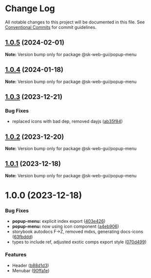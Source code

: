 # Change Log

All notable changes to this project will be documented in this file.
See [Conventional Commits](https://conventionalcommits.org) for commit guidelines.

## [1.0.5](https://github.com/Sundsvallskommun/web-shared-components/compare/@sk-web-gui/popup-menu@1.0.4...@sk-web-gui/popup-menu@1.0.5) (2024-02-01)

**Note:** Version bump only for package @sk-web-gui/popup-menu

## [1.0.4](https://github.com/Sundsvallskommun/web-shared-components/compare/@sk-web-gui/popup-menu@1.0.3...@sk-web-gui/popup-menu@1.0.4) (2024-01-18)

**Note:** Version bump only for package @sk-web-gui/popup-menu

## [1.0.3](https://github.com/Sundsvallskommun/web-shared-components/compare/@sk-web-gui/popup-menu@1.0.2...@sk-web-gui/popup-menu@1.0.3) (2023-12-21)

### Bug Fixes

- replaced icons with bad dep, removed dayjs ([ab35f84](https://github.com/Sundsvallskommun/web-shared-components/commit/ab35f843ca0e25fbac8bea4eadc8b6a6deb221a0))

## [1.0.2](https://github.com/Sundsvallskommun/web-shared-components/compare/@sk-web-gui/popup-menu@1.0.1...@sk-web-gui/popup-menu@1.0.2) (2023-12-20)

**Note:** Version bump only for package @sk-web-gui/popup-menu

## [1.0.1](https://github.com/Sundsvallskommun/web-shared-components/compare/@sk-web-gui/popup-menu@1.0.0...@sk-web-gui/popup-menu@1.0.1) (2023-12-18)

**Note:** Version bump only for package @sk-web-gui/popup-menu

# 1.0.0 (2023-12-18)

### Bug Fixes

- **popup-menu:** explicit index export ([403e426](https://github.com/Sundsvallskommun/web-shared-components/commit/403e426b315737a36ce96501ee52d3e027bf1c0d))
- **popup-menu:** now using icon component ([a4eb906](https://github.com/Sundsvallskommun/web-shared-components/commit/a4eb906ff70ea4794cf33d09fe88689445f3110a))
- storybook autodocs F->Z, removed mdxs, generating docs-icons ([63fbddd](https://github.com/Sundsvallskommun/web-shared-components/commit/63fbddd93035115ae805d7e21ad73ef426e93a42))
- types to include ref, adjusted exotic comps export style ([070d499](https://github.com/Sundsvallskommun/web-shared-components/commit/070d4990ecea5d5ce90ebdd684a381bb8ad95861))

### Features

- Header ([b88d1d3](https://github.com/Sundsvallskommun/web-shared-components/commit/b88d1d3dc1c7ec2c48d945a47a8d3c34a4e24e68))
- Menubar ([90ffa1e](https://github.com/Sundsvallskommun/web-shared-components/commit/90ffa1e869ee90aa95be1d155a65c2d42fd2edc9))
